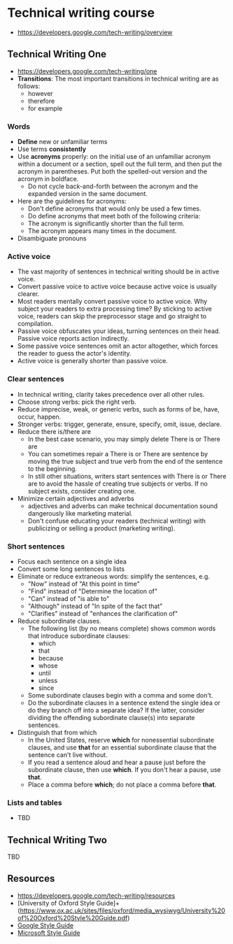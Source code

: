# Technical writing course

- https://developers.google.com/tech-writing/overview

## Technical Writing One

- https://developers.google.com/tech-writing/one
- **Transitions**: The most important transitions in technical writing are as follows:
  - however
  - therefore
  - for example

### Words

- **Define** new or unfamiliar terms
- Use terms **consistently**
- Use **acronyms** properly: on the initial use of an unfamiliar acronym within a document or a section, spell out the full term, and then put the acronym in parentheses. Put both the spelled-out version and the acronym in boldface.
  - Do not cycle back-and-forth between the acronym and the expanded version in the same document.
- Here are the guidelines for acronyms:
  - Don't define acronyms that would only be used a few times.
  - Do define acronyms that meet both of the following criteria:
  - The acronym is significantly shorter than the full term.
  - The acronym appears many times in the document.
- Disambiguate pronouns

### Active voice

- The vast majority of sentences in technical writing should be in active voice.
- Convert passive voice to active voice because active voice is usually clearer.
- Most readers mentally convert passive voice to active voice. Why subject your readers to extra processing time? By sticking to active voice, readers can skip the preprocessor stage and go straight to compilation.
- Passive voice obfuscates your ideas, turning sentences on their head. Passive voice reports action indirectly.
- Some passive voice sentences omit an actor altogether, which forces the reader to guess the actor's identity.
- Active voice is generally shorter than passive voice.

### Clear sentences

- In technical writing, clarity takes precedence over all other rules.
- Choose strong verbs: pick the right verb.
- Reduce imprecise, weak, or generic verbs, such as forms of be, have, occur, happen.
- Stronger verbs: trigger, generate, ensure, specify, omit, issue, declare.
- Reduce there is/there are
  - In the best case scenario, you may simply delete There is or There are
  - You can sometimes repair a There is or There are sentence by moving the true subject and true verb from the end of the sentence to the beginning.
  - In still other situations, writers start sentences with There is or There are to avoid the hassle of creating true subjects or verbs. If no subject exists, consider creating one.
- Minimize certain adjectives and adverbs
  - adjectives and adverbs can make technical documentation sound dangerously like marketing material.
  - Don't confuse educating your readers (technical writing) with publicizing or selling a product (marketing writing).

### Short sentences

- Focus each sentence on a single idea
- Convert some long sentences to lists
- Eliminate or reduce extraneous words: simplify the sentences, e.g.
  - "Now" instead of "At this point in time"
  - "Find" instead of "Determine the location of"
  - "Can" instead of "is able to"
  - "Although" instead of "In spite of the fact that"
  - "Clarifies" instead of "enhances the clarification of"
- Reduce subordinate clauses.
  - The following list (by no means complete) shows common words that introduce subordinate clauses:
    - which
    - that
    - because
    - whose
    - until
    - unless
    - since
  - Some subordinate clauses begin with a comma and some don't.
  - Do the subordinate clauses in a sentence extend the single idea or do they branch off into a separate idea? If the latter, consider dividing the offending subordinate clause(s) into separate sentences.
- Distinguish that from which
  - In the United States, reserve **which** for nonessential subordinate clauses, and use **that** for an essential subordinate clause that the sentence can't live without.
  - If you read a sentence aloud and hear a pause just before the subordinate clause, then use **which**. If you don't hear a pause, use **that**.
  - Place a comma before **which**; do not place a comma before **that**.

### Lists and tables

- TBD

## Technical Writing Two

TBD

## Resources

- https://developers.google.com/tech-writing/resources
- [University of Oxford Style Guide]+(https://www.ox.ac.uk/sites/files/oxford/media_wysiwyg/University%20of%20Oxford%20Style%20Guide.pdf)
- [Google Style Guide](https://developers.google.com/style)
- [Microsoft Style Guide](xxx)
